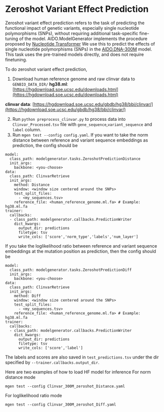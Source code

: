 # Zeroshot Variant Effect Prediction

Zeroshot variant effect prediction refers to the task of predicting the functional impact of genetic variants, especially single nucleotide polymorphisms (SNPs), without requiring additional task-specific fine-tuning of the model.
AIDO.ModelGenerator implements the procedure proposed by [Nucleotide Transformer](https://www.biorxiv.org/content/10.1101/2023.01.11.523679v1)
We use this to predict the effects of single nucleotide polymorphisms (SNPs) in the [AIDO.DNA-300M](https://huggingface.co/genbio-ai/AIDO.DNA-300M) model.
This task uses the pre-trained models directly, and does not require finetuning.

To do zeroshot variant effect prediction,

1. Download human reference genome and raw clinvar data to `GENBIO_DATA_DIR/`
**hg38.ml**: [https://hgdownload.soe.ucsc.edu/downloads.html](https://hgdownload.soe.ucsc.edu/downloads.html)

**clinvar data**: [https://hgdownload.soe.ucsc.edu/gbdb/hg38/bbi/clinvar/](https://hgdownload.soe.ucsc.edu/gbdb/hg38/bbi/clinvar/)

2. Run `python preprocess_clinvar.py` to process data into `Clinvar_Processed.tsv` file with  `gene_sequence`,`variant_sequence` and `label` column.
3. Run `mgen test --config config.yaml`.
If you want to take the norm distance between reference and variant sequence embeddings as prediction, the config should be
```
model:
  class_path: modelgenerator.tasks.ZeroshotPredictionDistance
  init_args:
    backbone: <you-choose>
data:
  class_path: ClinvarRetrieve
  init_args:
    method: Distance
    window: <window size centered around the SNPs>
    test_split_files:
      - <my_sequences.tsv>
    reference_file: <human_reference_genome.ml.fa> # Example: hg38.ml.fa
trainer:
  callbacks:
  - class_path: modelgenerator.callbacks.PredictionWriter
    dict_kwargs:
      output_dir: predictions
      filetype: tsv
      write_cols: ['score','norm_type','labels','num_layer']
```
If you take the loglikelihood ratio between reference and variant sequence embeddings at the mutation position as prediction, then the config should be
```
model:
  class_path: modelgenerator.tasks.ZeroshotPredictionDiff
  init_args:
    backbone: <you-choose>
data:
  class_path: ClinvarRetrieve
  init_args:
    method: Diff
    window: <window size centered around the SNPs>
    test_split_files:
      - <my_sequences.tsv>
    reference_file: <human_reference_genome.ml.fa> # Example: hg38.ml.fa
trainer:
  callbacks:
  - class_path: modelgenerator.callbacks.PredictionWriter
    dict_kwargs:
      output_dir: predictions
      filetype: tsv
      write_cols: ['score','label']
```
The labels and scores are also saved in `test_predictions.tsv` under the dir specified by `--trainer.callbacks.output_dir`.

Here are two examples of how to load HF model for inference
For norm distance mode
```
mgen test --config Clinvar_300M_zeroshot_Distance.yaml
```
For loglikelihood ratio mode
```
mgen test --config Clinvar_300M_zeroshot_Diff.yaml
```